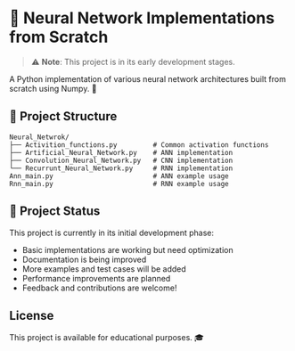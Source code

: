 # 🧠 Neural Network Implementations from Scratch

> ⚠️ **Note**: This project is in its early development stages.

A Python implementation of various neural network architectures built from scratch using Numpy. 🐍

## 📁 Project Structure

```
Neural_Netwrok/
├── Activition_functions.py         # Common activation functions
├── Artificial_Neural_Network.py    # ANN implementation
├── Convolution_Neural_Network.py   # CNN implementation
└── Recurrunt_Neural_Network.py     # RNN implementation
Ann_main.py                         # ANN example usage
Rnn_main.py                         # RNN example usage
```


## 🚧 Project Status

This project is currently in its initial development phase:
- Basic implementations are working but need optimization
- Documentation is being improved
- More examples and test cases will be added
- Performance improvements are planned
- Feedback and contributions are welcome!

## License

This project is available for educational purposes. 🎓